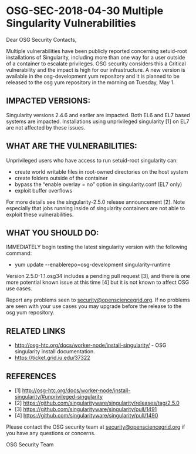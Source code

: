 # OSG-SEC-2018-04-30 Multiple Singularity Vulnerabilities

Dear OSG Security Contacts,

Multiple vulnerabilities have been publicly reported concerning setuid-root installations of Singularity, including more than one way for a user outside of a container to escalate privileges.  OSG security considers this a Critical vulnerability and the impact is high for our infrastructure.  A new version is available in the osg-development yum repository and it is planned to be released to the osg yum repository in the morning on Tuesday, May 1.

## IMPACTED VERSIONS:
Singularity versions 2.4.6 and earlier are impacted.  Both EL6 and EL7 based systems are impacted.  Installations using unprivileged singularity [1] on EL7 are not affected by these issues.

## WHAT ARE THE VULNERABILITIES:
Unprivileged users who have access to run setuid-root singularity can:

- create world writable files in root-owned directories on the host system
- create folders outside of the container
- bypass the “enable overlay = no” option in singularity.conf (EL7 only)
- exploit buffer overflows

For more details see the singularity-2.5.0 release announcement [2]. Note especially that jobs running inside of singularity containers are not able to exploit these vulnerabilities.

## WHAT YOU SHOULD DO:
IMMEDIATELY begin testing the latest singularity version with the following command:

- yum update --enablerepo=osg-development singularity-runtime

Version 2.5.0-1.1.osg34 includes a pending pull request [3], and there is one more potential known issue at this time [4] but it is not known to affect OSG use cases.  

Report any problems seen to security@opensciencegrid.org.  If no problems are seen with your use cases you may upgrade before the release to the osg yum repository.

## RELATED LINKS
- http://osg-htc.org/docs/worker-node/install-singularity/ - OSG singularity install documentation.
- https://ticket.grid.iu.edu/37322

## REFERENCES
- [1] http://osg-htc.org/docs/worker-node/install-singularity/#unprivileged-singularity
- [2] https://github.com/singularityware/singularity/releases/tag/2.5.0
- [3] https://github.com/singularityware/singularity/pull/1491
- [4] https://github.com/singularityware/singularity/pull/1490

Please contact the OSG security team at security@opensciencegrid.org if you have any questions or concerns. 

OSG Security Team
